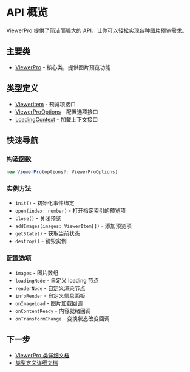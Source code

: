 # API 概览

ViewerPro 提供了简洁而强大的 API，让你可以轻松实现各种图片预览需求。

## 主要类

- [ViewerPro](/api/viewer-pro) - 核心类，提供图片预览功能

## 类型定义

- [ViewerItem](/api/types#vieweritem) - 预览项接口
- [ViewerProOptions](/api/types#viewerprooptions) - 配置选项接口
- [LoadingContext](/api/types#loadingcontext) - 加载上下文接口

## 快速导航

### 构造函数

```typescript
new ViewerPro(options?: ViewerProOptions)
```

### 实例方法

- `init()` - 初始化事件绑定
- `open(index: number)` - 打开指定索引的预览项
- `close()` - 关闭预览
- `addImages(images: ViewerItem[])` - 添加预览项
- `getState()` - 获取当前状态
- `destroy()` - 销毁实例

### 配置选项

- `images` - 图片数组
- `loadingNode` - 自定义 loading 节点
- `renderNode` - 自定义渲染节点
- `infoRender` - 自定义信息面板
- `onImageLoad` - 图片加载回调
- `onContentReady` - 内容就绪回调
- `onTransformChange` - 变换状态改变回调

## 下一步

- [ViewerPro 类详细文档](/api/viewer-pro)
- [类型定义详细文档](/api/types)
